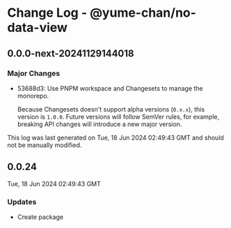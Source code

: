 # Change Log - @yume-chan/no-data-view

## 0.0.0-next-20241129144018

### Major Changes

- 53688d3: Use PNPM workspace and Changesets to manage the monorepo.

    Because Changesets doesn't support alpha versions (`0.x.x`), this version is `1.0.0`. Future versions will follow SemVer rules, for example, breaking API changes will introduce a new major version.

This log was last generated on Tue, 18 Jun 2024 02:49:43 GMT and should not be manually modified.

## 0.0.24

Tue, 18 Jun 2024 02:49:43 GMT

### Updates

- Create package
